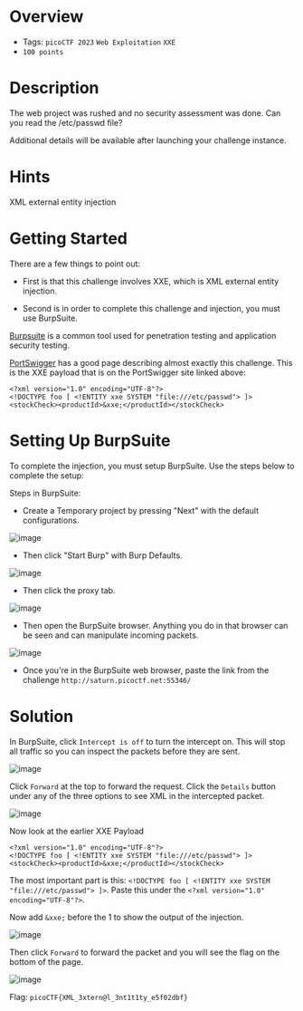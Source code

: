 # Overview
- Tags: `picoCTF 2023` `Web Exploitation` `XXE`
- `100 points`

# Description
The web project was rushed and no security assessment was done. Can you read the /etc/passwd file? 

Additional details will be available after launching your challenge instance.

# Hints
XML external entity injection

# Getting Started

There are a few things to point out: 
* First is that this challenge involves XXE, which is XML external entity injection. 

* Second is in order to complete this challenge and injection, you must use BurpSuite. 

[Burpsuite](https://portswigger.net/burp) is a common tool used for penetration testing and application security testing. 

[PortSwigger](https://portswigger.net/web-security/xxe) has a good page describing almost exactly this challenge. This is the XXE payload that is on the PortSwigger site linked above:

```
<?xml version="1.0" encoding="UTF-8"?>
<!DOCTYPE foo [ <!ENTITY xxe SYSTEM "file:///etc/passwd"> ]>
<stockCheck><productId>&xxe;</productId></stockCheck>
```

# Setting Up BurpSuite

To complete the injection, you must setup BurpSuite. Use the steps below to complete the setup:

Steps in BurpSuite:

* Create a Temporary project by pressing "Next" with the default configurations.

![image](https://user-images.githubusercontent.com/91398631/232889427-3a7e912a-4f38-4273-8bf0-507f8758507b.png)

* Then click "Start Burp" with Burp Defaults.

![image](https://user-images.githubusercontent.com/91398631/232889471-ea12a95d-3faf-4613-889a-ac54b5f96c3a.png)

* Then click the proxy tab.

![image](https://user-images.githubusercontent.com/91398631/232889613-e2e0dd3f-8da5-453c-8b58-87e58930e75c.png)

* Then open the BurpSuite browser. Anything you do in that browser can be seen and can manipulate incoming packets.

![image](https://user-images.githubusercontent.com/91398631/232889733-f9593a72-1521-4e55-8f53-85a2ef77b65b.png)

* Once you're in the BurpSuite web browser, paste the link from the challenge `http://saturn.picoctf.net:55346/` 

# Solution

In BurpSuite, click `Intercept is off` to turn the intercept on. This will stop all traffic so you can inspect the packets before they are sent.

![image](https://user-images.githubusercontent.com/91398631/232891071-e480c306-20fe-49fe-adaf-bf746afe8b60.png)

Click `Forward` at the top to forward the request. Click the `Details` button under any of the three options to see XML in the intercepted packet.

![image](https://github.com/Bsnookie9/picoCTF-2023-WriteUp/assets/106827110/28faa6bd-7fae-4b1a-a6dc-77bbb5cc677e)

Now look at the earlier XXE Payload

```
<?xml version="1.0" encoding="UTF-8"?>
<!DOCTYPE foo [ <!ENTITY xxe SYSTEM "file:///etc/passwd"> ]>
<stockCheck><productId>&xxe;</productId></stockCheck>
```

The most important part is this: `<!DOCTYPE foo [ <!ENTITY xxe SYSTEM "file:///etc/passwd"> ]>`. Paste this under the `<?xml version="1.0" encoding="UTF-8"?>`. 

Now add `&xxe;` before the 1 to show the output of the injection. 

![image](https://github.com/Bsnookie9/picoCTF-2023-WriteUp/assets/106827110/540e1413-95bf-4731-abc8-6cb0c0a912dc)

Then click `Forward` to forward the packet and you will see the flag on the bottom of the page.

![image](https://github.com/Bsnookie9/picoCTF-2023-WriteUp/assets/106827110/7d6d5d21-6403-4865-a1ae-6adf749da511)

Flag: `picoCTF{XML_3xtern@l_3nt1t1ty_e5f02dbf}`

